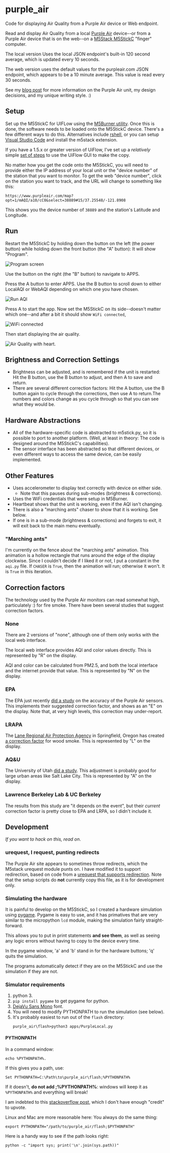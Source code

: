 # purple_air
Code for displaying Air Quality from a Purple Air device or Web endpoint.

Read and display Air Quality from a local [Purple Air](
https://www.purpleair.com/) device--or from a Purple Air device that is
on the web--on a [M5Stack M5StickC](
https://m5stack.com/products/stick-c) "finger" computer.

The local version Uses the local JSON endpoint's built-in 120 second average,
which is updated every 10 seconds.

The web version uses the default values for the purpleair.com JSON endpoint,
which appears to be a 10 minute average. This value is read every 30 seconds.

See my [blog post](
https://seeingclaarly.blogspot.com/2020/05/seeing-airquality.html) for more
information on the Purple Air unit, my design decisions, and my unique
writing style. :)

## Setup

Set up the M5StickC for UIFLow using the [M5Burner utility](
https://m5stack.com/pages/download).
Once this is done, the software needs to be loaded onto the M5StickC device.
There's a few different ways to do this.  Alternatives include [rshell](
https://github.com/dhylands/rshell), or you
can setup [Visual Studio Code](https://code.visualstudio.com/) and install the
m5stack extension.

If you have a 1.5.x or greater version of UiFlow,
I've set up a _relatively_ simple [set of steps](copy_to_stick.md) to
use the UiFlow GUI to make the copy. 

No matter how you get the code onto the M5StickC, you will need to
provide either the IP address of your local unit or the "device number"
of the station that you want to monitor. To get the web "device number",
click on the station you want to track, and the URL will change to something
like this:

```
https://www.purpleair.com/map?opt=1/mAQI/a10/cC0&select=38889#15/37.25548/-121.8908
```

This shows you the device number of `38889` and the station's Latitude and
Longitude.

## Run

Restart the M5StickC by holding down the button on the left (the power button)
while holding down the front button (the "A" button): It will show "Program".

![Program screen](images/program.jpg)

Use the button on the right (the "B" button) to navigate to APPS.

Press the A button to enter APPS. Use the B button to
scroll down to either LocalAQI or WebAQI depending on which one you have
chosen.

![Run AQI](images/run.jpg)

Press A to start the app. Now set the M5StickC on its
side--doesn't matter which one--and after a bit it should show
`WiFi connected`,

![WiFi connected](images/wifi_connected.jpg)

Then start displaying the air quality.

![Air Quality with heart](images/you_gotta_have_heart.jpg).

## Brightness and Correction Settings

- Brightness can be adjusted, and is remembered if the unit is restarted: Hit
  the B button, use the B button to adjust, and then A to save and return.
- There are several different correction factors: Hit the A button,
  use the B button again to cycle through the corrections, then use A to
  return.The numbers and colors change as you cycle through so that you
  can see what they would be.

## Hardware Abstractions
- All of the hardware-specific code is abstracted to m5stick.py, so it is
  possible to port to another platform. (Well, at least in theory: The
  code is designed around the M5StickC's capabilities).
- The sensor interface has been abstracted so that different devices, or even
  different ways to access the same device, can be easily implemented.

## Other Features

- Uses accelerometer to display text correctly with device on either side.
  - Note that this pauses during sub-modes (brightness & corrections).
- Uses the WiFi credentials that were setup in M5Burner.
- Heartbeat shows that the unit is working, even if the AQI isn't changing.
- There is also a "marching ants" chaser to show that it is working. See below.
- If one is in a sub-mode (brightness & corrections) and forgets to exit,
  it will exit back to the main menu eventually.


### "Marching ants"

I'm currently on the fence about the "marching ants" animation. This
animation is a hollow rectangle that runs around the edge of the display
clockwise. Since I couldn't decide if I liked it or not, I put a constant
in the `aqi.py` file. If `CHASER` is `True`, then the animation will run;
otherwise it won't. It is `True` in this iteration.

## Correction factors

The technology used by the Purple Air monitors can read somewhat high,
particulately :) for fire smoke. There have been several studies that
suggest correction factors.

### None

There are 2 versions of "none", although one of them only works with the
local web interface. 

The local web interface provides AQI and color values directly. This is
represented by "R" on the display.

AQI and color can be calculated from PM2.5, and both the local interface and
the internet provide that value. This is represented by "N" on the display.

### EPA

The EPA just recently [did a study](
https://cfpub.epa.gov/si/si_public_record_report.cfm?Lab=CEMM&dirEntryId=348236)
on the accuracy of the Purple Air sensors. This implements their suggested
correction factor, and shows as an "E" on the display. Note that, at very
high levels, this correction may under-report.

### LRAPA

The [Lane Regional Air Protection Agency](https://www.lrapa.org/301/Particulate-Matter-Air-Sensors) in Springfield, Oregon has created [a correction factor](
https://www.lrapa.org/307/Air-Quality-Sensors) for wood smoke. This is represented by "L" on the display.

### AQ&U

The University of Utah [did a study](https://aqandu.org/airu_sensor). This
adjustment is probably good for large urban areas like Salt Lake City. This
is represented by "A" on the display.

### Lawrence Berkeley Lab & UC Berkeley

The results from this study are "it depends on the event", but their
_current_ correction factor is pretty close to EPA and LRPA,
so I didn't include it.

## Development

_If you want to hack on this, read on_.

### urequest, I request, punting redirects

The Purple Air site appears to sometimes throw redirects, which the M5stack
urequest module punts on. I have modified it to support redirection, based on
code from a [urequest that supports redirection](
https://github.com/pfalcon/pycopy-lib/tree/master/urequests).
Note that the setup scripts do **not** currently copy this file, as it is
for development only.

### Simulating the hardware

It is painful to develop on the M5StickC, so I created a hardware simulation
using [pygame](https://www.pygame.org/). Pygame is easy to use, and it
has primatives that are very similar to the micropython `lcd` module, making
the simulation fairly straight-forward.

This allows you to put in print statements **and see them**, as well as
seeing any logic errors without having to copy to the device every time.

In the pygame window, 'a' and 'b' stand in for the hardware buttons;
'q' quits the simulation.

The programs automatically detect if they are on the M5StickC and use the
simulation if they are not.

### Simulator requirements

1. python 3.
1. `pip install pygame` to get pygame for python.
1. [DejaVu Sans Mono](https://dejavu-fonts.github.io/) font.
1. You will need to modify PYTHONPATH to run the simulation (see below).
1. It's probably easiest to run out of the `flash` directory:
   ```
   purple_air\flash>python3 apps/PurpleLocal.py
   ```

#### PYTHONPATH

In a command window:

```
echo %PYTHONPATH%.
```

If this gives you a path, use:

```
Set PYTHONPATH=C:\Path\to\purple_air\flash;%PYTHONPATH%
```

If it doesn't, **do not add ;%PYTHONPATH%**: 
windows will keep it as `%PYTHONPATH%` and everything will break!

I am indebted to this [stackoverflow post](
https://stackoverflow.com/questions/3701646/how-to-add-to-the-pythonpath-in-windows-so-it-finds-my-modules-packages),
which I don't have enough "credit" to upvote.
 
Linux and Mac are more reasonable here: You always do the same thing:

 ```
 export PYTHONPATH="/path/to/purple_air/flash;$PYTHONPATH"
 ```

Here is a handy way to see if the path looks right:

```
python -c "import sys; print('\n'.join(sys.path))"
```
